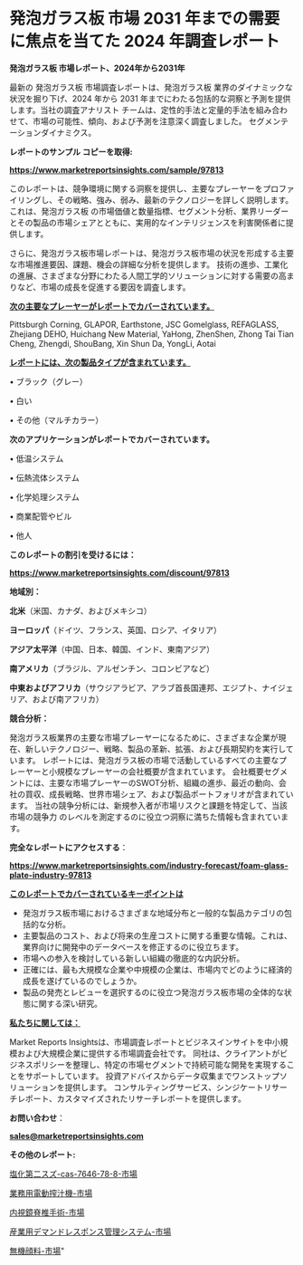 # 発泡ガラス板 市場 2031 年までの需要に焦点を当てた 2024 年調査レポート

<strong>発泡ガラス板 市場レポート、2024年から2031年</strong>

最新の 発泡ガラス板 市場調査レポートは、発泡ガラス板 業界のダイナミックな状況を掘り下げ、2024 年から 2031 年までにわたる包括的な洞察と予測を提供します。当社の調査アナリスト チームは、定性的手法と定量的手法を組み合わせて、市場の可能性、傾向、および予測を注意深く調査しました。 セグメンテーションダイナミクス。



<strong>レポートのサンプル コピーを取得:</strong> <a href=https://www.marketreportsinsights.com/sample/97813>

<strong><u>https://www.marketreportsinsights.com/sample/97813</u></strong></a>

このレポートは、競争環境に関する洞察を提供し、主要なプレーヤーをプロファイリングし、その戦略、強み、弱み、最新のテクノロジーを詳しく説明します。 これは、発泡ガラス板 の市場価値と数量指標、セグメント分析、業界リーダーとその製品の市場シェアとともに、実用的なインテリジェンスを利害関係者に提供します。

さらに、発泡ガラス板市場レポートは、発泡ガラス板市場の状況を形成する主要な市場推進要因、課題、機会の詳細な分析を提供します。 技術の進歩、工業化の進展、さまざまな分野にわたる人間工学的ソリューションに対する需要の高まりなど、市場の成長を促進する要因を調査します。



<strong><u>次の主要なプレーヤーがレポートでカバーされています。</u></strong>

Pittsburgh Corning, GLAPOR, Earthstone, JSC Gomelglass, REFAGLASS, Zhejiang DEHO, Huichang New Material, YaHong, ZhenShen, Zhong Tai Tian Cheng, Zhengdi, ShouBang, Xin Shun Da, YongLi, Aotai



<strong><u><b>レポートには、次の製品タイプが含まれています。</b></u></strong>

• ブラック（グレー）

• 白い

• その他（マルチカラー）



<strong><b>次のアプリケーションがレポートでカバーされています。</b></strong>

• 低温システム

• 伝熱流体システム

• 化学処理システム

• 商業配管やビル

• 他人



<strong><b>このレポートの割引を受けるには：</b></strong><a href=https://www.marketreportsinsights.com/discount/97813>

<strong><u>https://www.marketreportsinsights.com/discount/97813</u></strong></a>



<strong>地域別：</strong>



<strong>北米</strong>（米国、カナダ、およびメキシコ）



<strong>ヨーロッパ</strong>（ドイツ、フランス、英国、ロシア、イタリア）



<strong>アジア太平洋</strong>（中国、日本、韓国、インド、東南アジア）



<strong>南アメリカ</strong>（ブラジル、アルゼンチン、コロンビアなど）



<strong>中東およびアフリカ</strong>（サウジアラビア、アラブ首長国連邦、エジプト、ナイジェリア、および南アフリカ）



<strong>競合分析：</strong>

発泡ガラス板業界の主要な市場プレーヤーになるために、さまざまな企業が現在、新しいテクノロジー、戦略、製品の革新、拡張、および長期契約を実行しています。 レポートには、発泡ガラス板の市場で活動しているすべての主要なプレーヤーと小規模なプレーヤーの会社概要が含まれています。 会社概要セグメントには、主要な市場プレーヤーのSWOT分析、組織の進歩、最近の動向、会社の買収、成長戦略、世界市場シェア、および製品ポートフォリオが含まれています。 当社の競争分析には、新規参入者が市場リスクと課題を特定して、当該市場の競争力 のレベルを測定するのに役立つ洞察に満ちた情報も含まれています。



<strong>完全なレポートにアクセスする</strong>：

<a href=https://www.marketreportsinsights.com/industry-forecast/foam-glass-plate-industry-97813>

<strong><u>https://www.marketreportsinsights.com/industry-forecast/foam-glass-plate-industry-97813</u></strong></a>



<strong><u><b>このレポートでカバーされているキーポイントは</b></u></strong>
<ul>
  <li>発泡ガラス板市場におけるさまざまな地域分布と一般的な製品カテゴリの包括的な分析。</li>
  <li>主要製品のコスト、および将来の生産コストに関する重要な情報。これは、業界向けに開発中のデータベースを修正するのに役立ちます。</li>
  <li>市場への参入を検討している新しい組織の徹底的な内訳分析。</li>
  <li>正確には、最も大規模な企業や中規模の企業は、市場内でどのように経済的成長を遂げているのでしょうか。</li>
  <li>製品の発売とレビューを選択するのに役立つ発泡ガラス板市場の全体的な状態に関する深い研究。</li>
</ul>


<strong><u><b>私たちに関しては：</b></u></strong>

Market Reports Insightsは、市場調査レポートとビジネスインサイトを中小規模および大規模企業に提供する市場調査会社です。 同社は、クライアントがビジネスポリシーを整理し、特定の市場セグメントで持続可能な開発を実現することをサポートしています。 投資アドバイスからデータ収集までワンストップソリューションを提供します。 コンサルティングサービス、シンジケートリサーチレポート、カスタマイズされたリサーチレポートを提供します。



<strong><b>お問い合わせ</b></strong>：

<a href=mailto:sales@marketreportsinsights.com>

<strong><u>sales@marketreportsinsights.com</u></strong></a>



<strong>その他のレポート:</strong>

<a href=https://www.linkedin.com/pulse/塩化第二スズ-cas-7646-78-8-市場-2023-総利益と主要ベンダー-dxupf/>塩化第二スズ-cas-7646-78-8-市場</a>

<a href=https://www.linkedin.com/pulse/業務用電動搾汁機-市場-2023-総利益と主要ベンダー-2030-analytics-achievers-24-analysis-n7idf/>業務用電動搾汁機-市場</a>

<a href=https://www.linkedin.com/pulse/内視鏡脊椎手術-市場-2023-競争分析と事業成長-2030-data-dive-discoveries-24-analysis-wz9tf/>内視鏡脊椎手術-市場</a>

<a href=https://www.linkedin.com/pulse/産業用デマンドレスポンス管理システム-市場-2023-swot-分析と最新イノベーション-j9uyf/>産業用デマンドレスポンス管理システム-市場</a>

<a href=https://www.linkedin.com/pulse/無機顔料-市場-2023-収益と成長ドライバー-2030-trend-titans-360-analysis-780hf/>無機顔料-市場</a>"
